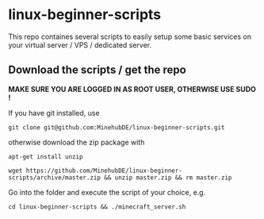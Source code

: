 # linux-beginner-scripts

This repo containes several scripts to easily setup some basic services on your virtual server / VPS / dedicated server.

## Download the scripts / get the repo

**MAKE SURE YOU ARE LOGGED IN AS ROOT USER, OTHERWISE USE SUDO !**

If you have git installed, use 

`git clone git@github.com:MinehubDE/linux-beginner-scripts.git`

otherwise download the zip package with 

`apt-get install unzip`

    wget https://github.com/MinehubDE/linux-beginner-scripts/archive/master.zip && unzip master.zip && rm master.zip

Go into the folder and execute the script of your choice, e.g.

`cd linux-beginner-scripts && ./minecraft_server.sh`
